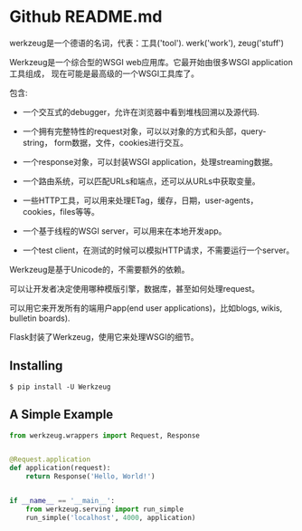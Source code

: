 # Github README.md

werkzeug是一个德语的名词，代表：工具('tool'). werk('work'), zeug('stuff')

Werkzeug是一个综合型的WSGI web应用库。它最开始由很多WSGI application工具组成，
现在可能是最高级的一个WSGI工具库了。

包含:

- 一个交互式的debugger，允许在浏览器中看到堆栈回溯以及源代码.

- 一个拥有完整特性的request对象，可以以对象的方式和头部，query-string，
form数据，文件，cookies进行交互。

- 一个response对象，可以封装WSGI application，处理streaming数据。

- 一个路由系统，可以匹配URLs和端点，还可以从URLs中获取变量。

- 一些HTTP工具，可以用来处理ETag，缓存，日期，user-agents，cookies，files等等。

- 一个基于线程的WSGI server，可以用来在本地开发app。

- 一个test client，在测试的时候可以模拟HTTP请求，不需要运行一个server。

Werkzeug是基于Unicode的，不需要额外的依赖。

可以让开发者决定使用哪种模版引擎，数据库，甚至如何处理request。

可以用它来开发所有的端用户app(end user applications)，比如blogs, wikis, bulletin boards).

Flask封装了Werkzeug，使用它来处理WSGI的细节。

## Installing

`$ pip install -U Werkzeug`

## A Simple Example

```python
from werkzeug.wrappers import Request, Response


@Request.application
def application(request):
    return Response('Hello, World!')


if __name__ == '__main__':
    from werkzeug.serving import run_simple
    run_simple('localhost', 4000, application)
```
